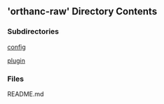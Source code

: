 ## 'orthanc-raw' Directory Contents

### Subdirectories

[config](./config/README.md)

[plugin](./plugin/README.md)

### Files

README.md

